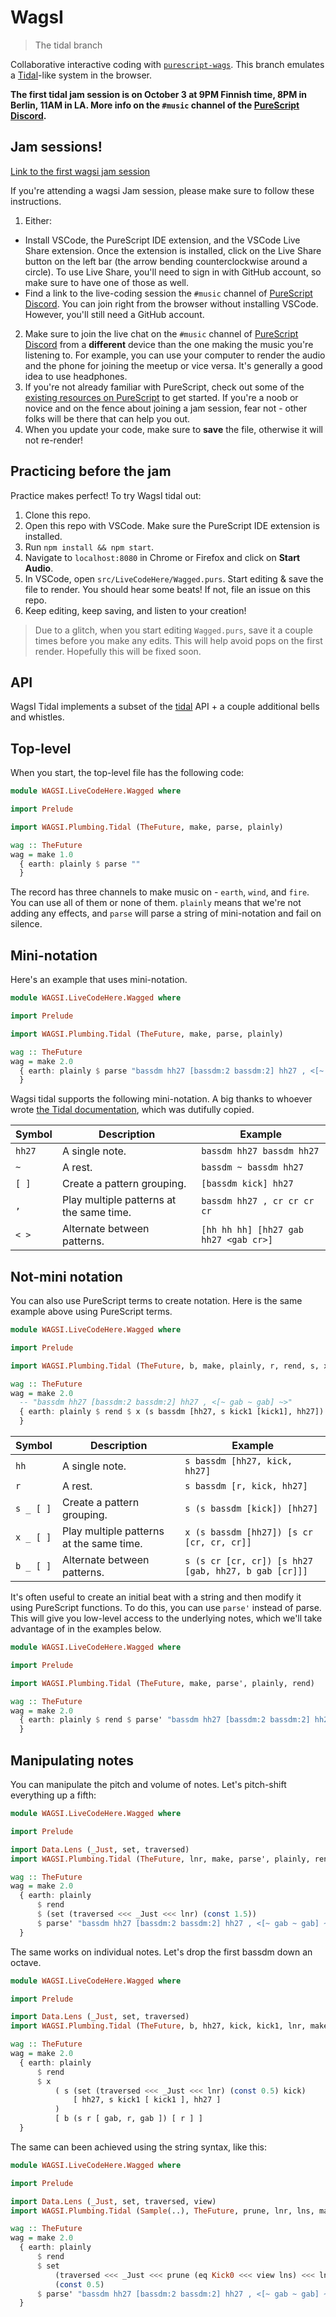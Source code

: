 # WagsI

> The tidal branch

Collaborative interactive coding with [`purescript-wags`](https://github.com/mikesol/purescript-wags). This branch emulates a [Tidal](https://tidalcycles.org/)-like system in the browser.

**The first tidal jam session is on October 3 at 9PM Finnish time, 8PM in Berlin, 11AM in LA. More info on the `#music` channel of the [PureScript Discord](https://purescript.org/chat).**

## Jam sessions!

[Link to the first wagsi jam session](https://twitter.com/stronglynormal/status/1409566300452577286)

If you're attending a wagsi Jam session, please make sure to follow these instructions.

1. Either:
  - Install VSCode, the PureScript IDE extension, and the VSCode Live Share extension. Once the extension is installed, click on the Live Share button on the left bar (the arrow bending counterclockwise around a circle). To use Live Share, you'll need to sign in with GitHub account, so make sure to have one of those as well.
  - Find a link to the live-coding session the `#music` channel of [PureScript Discord](https://purescript.org/chat). You can join right from the browser without installing VSCode. However, you'll still need a GitHub account. 
2. Make sure to join the live chat on the `#music` channel of [PureScript Discord](https://purescript.org/chat) from a **different** device than the one making the music you're listening to. For example, you can use your computer to render the audio and the phone for joining the meetup or vice versa. It's generally a good idea to use headphones.
3. If you're not already familiar with PureScript, check out some of the [existing resources on PureScript](https://leanpub.com/fp-made-easier) to get started. If you're a noob or novice and on the fence about joining a jam session, fear not - other folks will be there that can help you out.
4. When you update your code, make sure to **save** the file, otherwise it will not re-render!

## Practicing before the jam

Practice makes perfect! To try WagsI tidal out:

1. Clone this repo.
2. Open this repo with VSCode. Make sure the PureScript IDE extension is installed.
3. Run `npm install && npm start`.
4. Navigate to `localhost:8080` in Chrome or Firefox and click on **Start Audio**.
5. In VSCode, open `src/LiveCodeHere/Wagged.purs`. Start editing & save the file to render. You should hear some beats! If not, file an issue on this repo.
6. Keep editing, keep saving, and listen to your creation!

> Due to a glitch, when you start editing `Wagged.purs`, save it a couple times before you make any edits. This will help avoid pops on the first render. Hopefully this will be fixed soon.

## API

WagsI Tidal implements a subset of the [tidal](https://tidalcycles.org/) API + a couple additional bells and whistles.

## Top-level

When you start, the top-level file has the following code:

```purescript
module WAGSI.LiveCodeHere.Wagged where

import Prelude

import WAGSI.Plumbing.Tidal (TheFuture, make, parse, plainly)

wag :: TheFuture
wag = make 1.0
  { earth: plainly $ parse ""
  }
```

The record has three channels to make music on - `earth`, `wind`, and `fire`. You can use all of them or none of them. `plainly` means that we're not adding any effects, and `parse` will parse a string of mini-notation and fail on silence.

## Mini-notation

Here's an example that uses mini-notation.

```purescript
module WAGSI.LiveCodeHere.Wagged where

import Prelude

import WAGSI.Plumbing.Tidal (TheFuture, make, parse, plainly)

wag :: TheFuture
wag = make 2.0
  { earth: plainly $ parse "bassdm hh27 [bassdm:2 bassdm:2] hh27 , <[~ gab ~ gab] ~>"
  }
```

Wagsi tidal supports the following mini-notation. A big thanks to whoever wrote [the Tidal documentation](http://tidalcycles.org/docs/reference/mini_notation/), which was dutifully copied.

| Symbol | Description                              | Example                               |
|--------|------------------------------------------|---------------------------------------|
| `hh27` | A single note.                           | `bassdm hh27 bassdm hh27`             |
| `~`    | A rest.                                  | `bassdm ~ bassdm hh27`                |
| `[ ]`  | Create a pattern grouping.               | `[bassdm kick] hh27`                  |
| `,`    | Play multiple patterns at the same time. | `bassdm hh27 , cr cr cr cr`           |
| `< >`  | Alternate between patterns.              | `[hh hh hh] [hh27 gab hh27 <gab cr>]` |

## Not-mini notation

You can also use PureScript terms to create notation. Here is the same example above using PureScript terms.

```purescript
module WAGSI.LiveCodeHere.Wagged where

import Prelude

import WAGSI.Plumbing.Tidal (TheFuture, b, make, plainly, r, rend, s, x, kick, kick1, hh27, gab)

wag :: TheFuture
wag = make 2.0
  -- "bassdm hh27 [bassdm:2 bassdm:2] hh27 , <[~ gab ~ gab] ~>"
  { earth: plainly $ rend $ x (s bassdm [hh27, s kick1 [kick1], hh27]) [b (s r [gab, r, gab]) [r]]
  }
```

| Symbol     | Description                              | Example                                              |
|------------|------------------------------------------|------------------------------------------------------|
| `hh`       | A single note.                           | `s bassdm [hh27, kick, hh27]`                        |
| `r`        | A rest.                                  | `s bassdm [r, kick, hh27]`                           |
| `s _ [ ]`  | Create a pattern grouping.               | `s (s bassdm [kick]) [hh27]`                         |
| `x _ [ ]`  | Play multiple patterns at the same time. | `x (s bassdm [hh27]) [s cr [cr, cr, cr]]`            |
| `b _ [ ]`  | Alternate between patterns.              | `s (s cr [cr, cr]) [s hh27 [gab, hh27, b gab [cr]]]` |

It's often useful to create an initial beat with a string and then modify it using PureScript functions. To do this, you can use `parse'` instead of parse. This will give you low-level access to the underlying notes, which we'll take advantage of in the examples below.

```purescript
module WAGSI.LiveCodeHere.Wagged where

import Prelude

import WAGSI.Plumbing.Tidal (TheFuture, make, parse', plainly, rend)

wag :: TheFuture
wag = make 2.0
  { earth: plainly $ rend $ parse' "bassdm hh27 [bassdm:2 bassdm:2] hh27 , <[~ gab ~ gab] ~>"
  }
```

## Manipulating notes

You can manipulate the pitch and volume of notes. Let's pitch-shift everything up a fifth:

```purescript
module WAGSI.LiveCodeHere.Wagged where

import Prelude

import Data.Lens (_Just, set, traversed)
import WAGSI.Plumbing.Tidal (TheFuture, lnr, make, parse', plainly, rend)

wag :: TheFuture
wag = make 2.0
  { earth: plainly
      $ rend
      $ (set (traversed <<< _Just <<< lnr) (const 1.5))
      $ parse' "bassdm hh27 [bassdm:2 bassdm:2] hh27 , <[~ gab ~ gab] ~>"
  }
```

The same works on individual notes. Let's drop the first bassdm down an octave.

```purescript
module WAGSI.LiveCodeHere.Wagged where

import Prelude

import Data.Lens (_Just, set, traversed)
import WAGSI.Plumbing.Tidal (TheFuture, b, hh27, kick, kick1, lnr, make, plainly, r, rend, gab, s, x)

wag :: TheFuture
wag = make 2.0
  { earth: plainly
      $ rend
      $ x
          ( s (set (traversed <<< _Just <<< lnr) (const 0.5) kick)
              [ hh27, s kick1 [ kick1 ], hh27 ]
          )
          [ b (s r [ gab, r, gab ]) [ r ] ]
  }
```

The same can been achieved using the string syntax, like this:

```purescript
module WAGSI.LiveCodeHere.Wagged where

import Prelude

import Data.Lens (_Just, set, traversed, view)
import WAGSI.Plumbing.Tidal (Sample(..), TheFuture, prune, lnr, lns, make, parse', plainly, rend)

wag :: TheFuture
wag = make 2.0
  { earth: plainly
      $ rend
      $ set
          (traversed <<< _Just <<< prune (eq Kick0 <<< view lns) <<< lnr)
          (const 0.5)
      $ parse' "bassdm hh27 [bassdm:2 bassdm:2] hh27 , <[~ gab ~ gab] ~>"
  }

```
